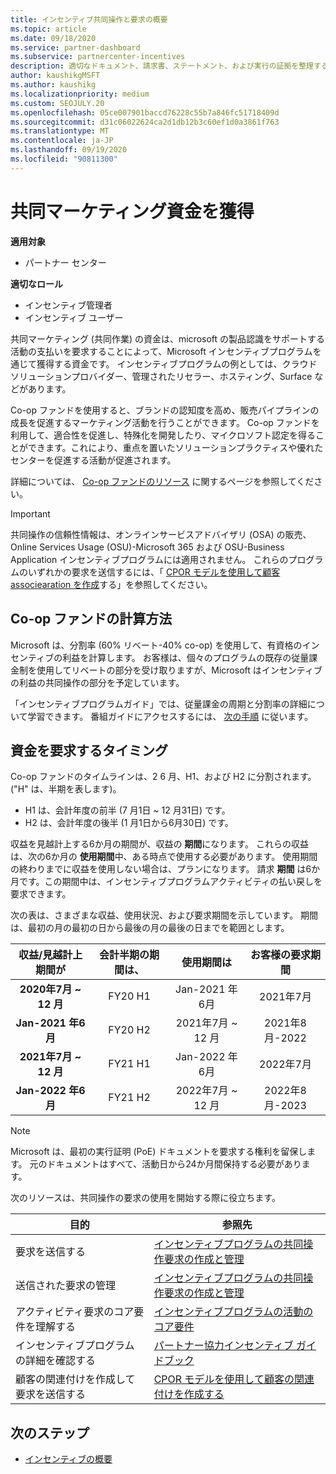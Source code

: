 ```yaml
---
title: インセンティブ共同操作と要求の概要
ms.topic: article
ms.date: 09/18/2020
ms.service: partner-dashboard
ms.subservice: partnercenter-incentives
description: 適切なドキュメント、請求書、ステートメント、および実行の証拠を整理することによって、インセンティブに対して成功した共同操作要求を送信する方法について説明します。
author: kaushikgMSFT
ms.author: kaushikg
ms.localizationpriority: medium
ms.custom: SEOJULY.20
ms.openlocfilehash: 05ce007901baccd76228c55b7a846fc51718409d
ms.sourcegitcommit: d31c06022624ca2d1db12b3c60ef1d0a3861f763
ms.translationtype: MT
ms.contentlocale: ja-JP
ms.lasthandoff: 09/19/2020
ms.locfileid: "90811300"
---
```

# <a name="earn-cooperative-marketing-funds"></a>共同マーケティング資金を獲得

**適用対象**

- パートナー センター

**適切なロール**

- インセンティブ管理者
- インセンティブ ユーザー

共同マーケティング (共同作業) の資金は、microsoft の製品認識をサポートする活動の支払いを要求することによって、Microsoft インセンティブプログラムを通じて獲得する資金です。 インセンティブプログラムの例としては、クラウドソリューションプロバイダー、管理されたリセラー、ホスティング、Surface などがあります。

Co-op ファンドを使用すると、ブランドの認知度を高め、販売パイプラインの成長を促進するマーケティング活動を行うことができます。 Co-op ファンドを利用して、適合性を促進し、特殊化を開発したり、マイクロソフト認定を得ることができます。これにより、重点を置いたソリューションプラクティスや優れたセンターを促進する活動が促進されます。

詳細については、 [Co-op ファンドのリソース](https://partner.microsoft.com/asset/collection/co-op-funds-resources#/) に関するページを参照してください。

>[!Important]
>共同操作の信頼性情報は、オンラインサービスアドバイザリ (OSA) の販売、Online Services Usage (OSU)-Microsoft 365 および OSU-Business Application インセンティブプログラムには適用されません。 これらのプログラムのいずれかの要求を送信するには、「 [CPOR モデルを使用して顧客 associearation を作成](submit-osa-claim.md)する」を参照してください。

## <a name="how-co-op-funds-are-calculated"></a>Co-op ファンドの計算方法

Microsoft は、分割率 (60% リベート-40% co-op) を使用して、有資格のインセンティブの利益を計算します。 お客様は、個々のプログラムの既存の従量課金制を使用してリベートの部分を受け取りますが、Microsoft はインセンティブの利益の共同操作の部分を予定しています。

「インセンティブプログラムガイド」では、従量課金の周期と分割率の詳細について学習できます。 番組ガイドにアクセスするには、 [次の手順](incentives-determined-your-program-eligibility.md) に従います。

## <a name="when-to-claim-your-funds"></a>資金を要求するタイミング

Co-op ファンドのタイムラインは、2 6 月、H1、および H2 に分割されます。 ("H" は、半期を表します)。

- H1 は、会計年度の前半 (7 月1日 ~ 12 月31日) です。
- H2 は、会計年度の後半 (1 月1日から6月30日) です。

収益を見越計上する6か月の期間が、収益の **期間**になります。 これらの収益は、次の6か月の **使用期間**中、ある時点で使用する必要があります。 使用期間の終わりまでに収益を使用しない場合は、プランになります。 請求 **期間** は6か月です。この期間中は、インセンティブプログラムアクティビティの払い戻しを要求できます。

次の表は、さまざまな収益、使用状況、および要求期間を示しています。 期間は、最初の月の最初の日から最後の月の最後の日までを範囲とします。

|  収益/見越計上期間が  |会計半期の期間は、  |  使用期間は  |  お客様の要求期間  |
| :-----------: | :-----------: | :-----------: | :-----------: |
|**2020年7月 ~ 12 月**| FY20 H1  |  Jan-2021 年6月  |  2021年7月  |
|**Jan-2021 年6月** |  FY20 H2  |  2021年7月 ~ 12 月  |  2021年8月-2022  |
|**2021年7月 ~ 12 月**|  FY21 H1  |  Jan-2022 年6月  |  2022年7月  |
|**Jan-2022 年6月** |  FY21 H2  |  2022年7月 ~ 12 月  |  2022年8月-2023  |

>[!NOTE]
>Microsoft は、最初の実行証明 (PoE) ドキュメントを要求する権利を留保します。 元のドキュメントはすべて、活動日から24か月間保持する必要があります。

次のリソースは、共同操作の要求の使用を開始する際に役立ちます。

| 目的 | 参照先 |
| ------ | ----------- |
| 要求を送信する |  [インセンティブプログラムの共同操作要求の作成と管理](create-incentives-claims.md)  |
| 送信された要求の管理 | [インセンティブプログラムの共同操作要求の作成と管理](create-incentives-claims.md)    |
| アクティビティ要求のコア要件を理解する | [インセンティブプログラムの活動のコア要件](core-requirements.md)   |
| インセンティブプログラムの詳細を確認する | [パートナー協力インセンティブ ガイドブック](https://assetsprod.microsoft.com/co-op-guidebook.pdf)  |
| 顧客の関連付けを作成して要求を送信する | [CPOR モデルを使用して顧客の関連付けを作成する](submit-osa-claim.md)   |

## <a name="next-steps"></a>次のステップ

- [インセンティブの概要](incentives-get-started-intro.md)
